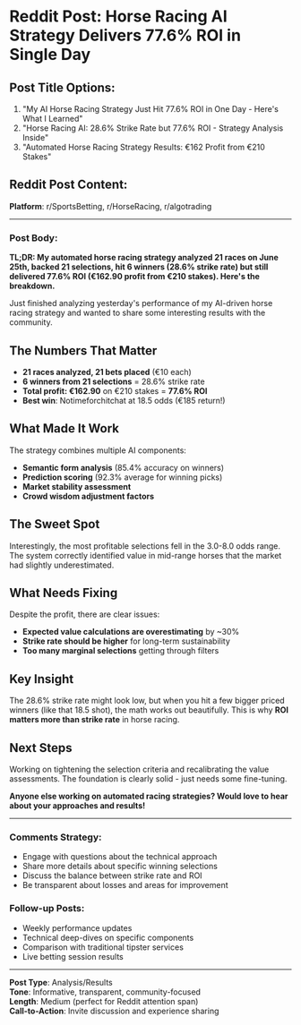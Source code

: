 # Reddit Post: Horse Racing AI Strategy Delivers 77.6% ROI in Single Day

## Post Title Options:
1. "My AI Horse Racing Strategy Just Hit 77.6% ROI in One Day - Here's What I Learned"
2. "Horse Racing AI: 28.6% Strike Rate but 77.6% ROI - Strategy Analysis Inside"
3. "Automated Horse Racing Strategy Results: €162 Profit from €210 Stakes"

## Reddit Post Content:

**Platform**: r/SportsBetting, r/HorseRacing, r/algotrading

---

### Post Body:

**TL;DR: My automated horse racing strategy analyzed 21 races on June 25th, backed 21 selections, hit 6 winners (28.6% strike rate) but still delivered 77.6% ROI (€162.90 profit from €210 stakes). Here's the breakdown.**

Just finished analyzing yesterday's performance of my AI-driven horse racing strategy and wanted to share some interesting results with the community.

## The Numbers That Matter
- **21 races analyzed, 21 bets placed** (€10 each)
- **6 winners from 21 selections** = 28.6% strike rate
- **Total profit: €162.90** on €210 stakes = **77.6% ROI**
- **Best win**: Notimeforchitchat at 18.5 odds (€185 return!)

## What Made It Work
The strategy combines multiple AI components:
- **Semantic form analysis** (85.4% accuracy on winners)
- **Prediction scoring** (92.3% average for winning picks)
- **Market stability assessment**
- **Crowd wisdom adjustment factors**

## The Sweet Spot
Interestingly, the most profitable selections fell in the 3.0-8.0 odds range. The system correctly identified value in mid-range horses that the market had slightly underestimated.

## What Needs Fixing
Despite the profit, there are clear issues:
- **Expected value calculations are overestimating** by ~30%
- **Strike rate should be higher** for long-term sustainability
- **Too many marginal selections** getting through filters

## Key Insight
The 28.6% strike rate might look low, but when you hit a few bigger priced winners (like that 18.5 shot), the math works out beautifully. This is why **ROI matters more than strike rate** in horse racing.

## Next Steps
Working on tightening the selection criteria and recalibrating the value assessments. The foundation is clearly solid - just needs some fine-tuning.

**Anyone else working on automated racing strategies? Would love to hear about your approaches and results!**

---

### Comments Strategy:
- Engage with questions about the technical approach
- Share more details about specific winning selections
- Discuss the balance between strike rate and ROI
- Be transparent about losses and areas for improvement

### Follow-up Posts:
- Weekly performance updates
- Technical deep-dives on specific components
- Comparison with traditional tipster services
- Live betting session results

---

**Post Type**: Analysis/Results  
**Tone**: Informative, transparent, community-focused  
**Length**: Medium (perfect for Reddit attention span)  
**Call-to-Action**: Invite discussion and experience sharing

